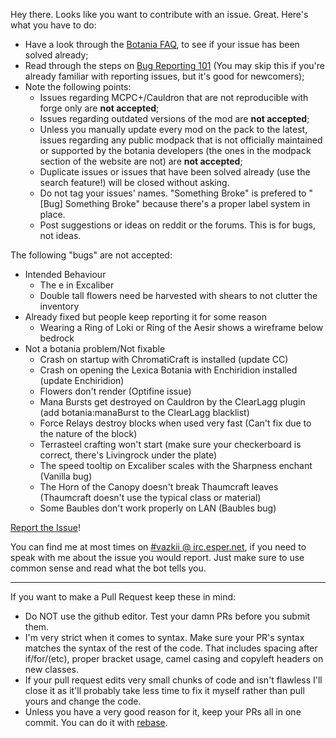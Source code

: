 Hey there. Looks like you want to contribute with an issue. Great. Here's what you have to do:
* Have a look through the [Botania FAQ](http://botaniamod.net/faq.php), to see if your issue has been solved already;
* Read through the steps on [Bug Reporting 101](http://vazkii.us/br101/) (You may skip this if you're already familiar with reporting issues, but it's good for newcomers);
* Note the following points:
  * Issues regarding MCPC+/Cauldron that are not reproducible with forge only are **not accepted**;
  * Issues regarding outdated versions of the mod are **not accepted**;
  * Unless you manually update every mod on the pack to the latest, issues regarding any public modpack that is not officially maintained or supported by the botania developers (the ones in the modpack section of the website are not) are **not accepted**;
  * Duplicate issues or issues that have been solved already (use the search feature!) will be closed without asking.
  * Do not tag your issues' names. "Something Broke" is prefered to "[Bug] Something Broke"  because there's a proper label system in place.
  * Post suggestions or ideas on reddit or the forums. This is for bugs, not ideas.

The following "bugs" are not accepted:
* Intended Behaviour
  * The e in Excaliber
  * Double tall flowers need be harvested with shears to not clutter the inventory
* Already fixed but people keep reporting it for some reason
  * Wearing a Ring of Loki or Ring of the Aesir shows a wireframe below bedrock
* Not a botania problem/Not fixable
  * Crash on startup with ChromatiCraft is installed (update CC) 
  * Crash on opening the Lexica Botania with Enchiridion installed (update Enchiridion)
  * Flowers don't render (Optifine issue)
  * Mana Bursts get destroyed on Cauldron by the ClearLagg plugin (add botania:manaBurst to the ClearLagg blacklist)
  * Force Relays destroy blocks when used very fast (Can't fix due to the nature of the block)
  * Terrasteel crafting won't start (make sure your checkerboard is correct, there's Livingrock under the plate)
  * The speed tooltip on Excaliber scales with the Sharpness enchant (Vanilla bug)
  * The Horn of the Canopy doesn't break Thaumcraft leaves (Thaumcraft doesn't use the typical class or material)
  * Some Baubles don't work properly on LAN (Baubles bug)

[Report the Issue](https://github.com/Vazkii/Botania/issues)!

You can find me at most times on [#vazkii @ irc.esper.net](http://webchat.esper.net/?channels=vazkii), if you need to speak with me about the issue you would report. Just make sure to use common sense and read what the bot tells you.

---

If you want to make a Pull Request keep these in mind:
* Do NOT use the github editor. Test your damn PRs before you submit them.
* I'm very strict when it comes to syntax. Make sure your PR's syntax matches the syntax of the rest of the code. That includes spacing after if/for/(etc), proper bracket usage, camel casing and copyleft headers on new classes.
* If your pull request edits very small chunks of code and isn't flawless I'll close it as it'll probably take less time to fix it myself rather than pull yours and change the code.
* Unless you have a very good reason for it, keep your PRs all in one commit. You can do it with [rebase](https://git-scm.com/docs/git-rebase).



